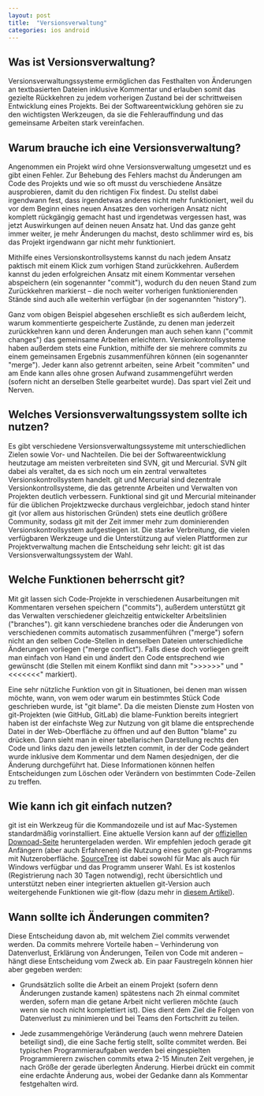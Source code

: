 ```yaml
---
layout: post
title:  "Versionsverwaltung"
categories: ios android
---
```


## Was ist Versionsverwaltung?

Versionsverwaltungssysteme ermöglichen das Festhalten von Änderungen an textbasierten Dateien inklusive Kommentar und erlauben somit das gezielte Rückkehren zu jedem vorherigen Zustand bei der schrittweisen Entwicklung eines Projekts. Bei der Softwareentwicklung gehören sie zu den wichtigsten Werkzeugen, da sie die Fehlerauffindung und das gemeinsame Arbeiten stark vereinfachen.


## Warum brauche ich eine Versionsverwaltung?

Angenommen ein Projekt wird ohne Versionsverwaltung umgesetzt und es gibt einen Fehler. Zur Behebung des Fehlers machst du Änderungen am Code des Projekts und wie so oft musst du verschiedene Ansätze ausprobieren, damit du den richtigen Fix findest. Du stellst dabei irgendwann fest, dass irgendetwas anderes nicht mehr funktioniert, weil du vor dem Beginn eines neuen Ansatzes den vorherigen Ansatz nicht komplett rückgängig gemacht hast und irgendetwas vergessen hast, was jetzt Auswirkungen auf deinen neuen Ansatz hat. Und das ganze geht immer weiter, je mehr Änderungen du machst, desto schlimmer wird es, bis das Projekt irgendwann gar nicht mehr funktioniert.

Mithilfe eines Versionskontrollsystems kannst du nach jedem Ansatz paktisch mit einem Klick zum vorhigen Stand zurückkehren. Außerdem kannst du jeden erfolgreichen Ansatz mit einem Kommentar versehen abspeichern (ein sogenannter "commit"), wodurch du den neuen Stand zum Zurückkehren markierst – die noch weiter vorherigen funktionierenden Stände sind auch alle weiterhin verfügbar (in der sogenannten "history").

Ganz vom obigen Beispiel abgesehen erschließt es sich außerdem leicht, warum kommentierte gespeicherte Zustände, zu denen man jederzeit zurückkehren kann und deren Änderungen man auch sehen kann ("commit changes") das gemeinsame Arbeiten erleichtern. Versionkontrollsysteme haben außerdem stets eine Funktion, mithilfe der sie mehrere commits zu einem gemeinsamen Ergebnis zusammenführen können (ein sogenannter "merge"). Jeder kann also getrennt arbeiten, seine Arbeit "commiten" und am Ende kann alles ohne grosen Aufwand zusammengeführt werden (sofern nicht an derselben Stelle gearbeitet wurde). Das spart viel Zeit und Nerven.


## Welches Versionsverwaltungssystem sollte ich nutzen?

Es gibt verschiedene Versionsverwaltungssysteme mit unterschiedlichen Zielen sowie Vor- und Nachteilen. Die bei der Softwareentwicklung heutzutage am meisten verbreiteten sind SVN, git und Mercurial. SVN gilt dabei als veraltet, da es sich noch um ein zentral verwaltetes Versionskontrollsystem handelt. git und Mercurial sind dezentrale Versionkontrollsysteme, die das getrennte Arbeiten und Verwalten von Projekten deutlich verbessern. Funktional sind git und Mercurial miteinander für die üblichen Projektzwecke durchaus vergleichbar, jedoch stand hinter git (vor allem aus historischen Gründen) stets eine deutlich größere Community, sodass git mit der Zeit immer mehr zum dominierenden Versionskontrollsystem aufgestiegen ist. Die starke Verbreitung, die vielen verfügbaren Werkzeuge und die Unterstützung auf vielen Plattformen zur Projektverwaltung machen die Entscheidung sehr leicht: git ist das Versionsverwaltungssystem der Wahl.


## Welche Funktionen beherrscht git?

Mit git lassen sich Code-Projekte in verschiedenen Ausarbeitungen mit Kommentaren versehen speichern ("commits"), außerdem unterstützt git das Verwalten verschiedener gleichzeitig entwickelter Arbeitslinien ("branches"). git kann verschiedene branches oder die Änderungen von verschiedenen commits automatisch zusammenführen ("merge") sofern nicht an den selben Code-Stellen in denselben Dateien unterschiedliche Änderungen vorliegen ("merge conflict"). Falls diese doch vorliegen greift man einfach von Hand ein und ändert den Code entsprechend wie gewünscht (die Stellen mit einem Konflikt sind dann mit ">>>>>>" und "<<<<<<<" markiert).

Eine sehr nützliche Funktion von git in Situationen, bei denen man wissen möchte, wann, von wem oder warum ein bestimmtes Stück Code geschrieben wurde, ist "git blame". Da die meisten Dienste zum Hosten von git-Projekten (wie GitHub, GitLab) die blame-Funktion bereits integriert haben ist der einfachste Weg zur Nutzung von git blame die entsprechende Datei in der Web-Oberfläche zu öffnen und auf den Button "blame" zu drücken. Dann sieht man in einer tabellarischen Darstellung rechts den Code und links dazu den jeweils letzten commit, in der der Code geändert wurde inklusive dem Kommentar und dem Namen desjednigen, der die Änderung durchgeführt hat. Diese Informationen können helfen Entscheidungen zum Löschen oder Verändern von bestimmten Code-Zeilen zu treffen.


## Wie kann ich git einfach nutzen?

git ist ein Werkzeug für die Kommandozeile und ist auf Mac-Systemen standardmäßig vorinstalliert. Eine aktuelle Version kann auf der [offiziellen Downoad-Seite](https://git-scm.com/downloads) heruntergeladen werden. Wir empfehlen jedoch gerade git Anfängern (aber auch Erfahrenen) die Nutzung eines guten git-Programms mit Nutzeroberfläche. [SourceTree](https://www.sourcetreeapp.com) ist dabei sowohl für Mac als auch für Windows verfügbar und das Programm unserer Wahl. Es ist kostenlos (Registrierung nach 30 Tagen notwendig), recht übersichtlich und unterstützt neben einer integrierten aktuellen git-Version auch weitergehende Funktionen wie git-flow (dazu mehr in [diesem Artikel](#)).


## Wann sollte ich Änderungen commiten?

Diese Entscheidung davon ab, mit welchem Ziel commits verwendet werden. Da commits mehrere Vorteile haben – Verhinderung von Datenverlust, Erklärung von Änderungen, Teilen von Code mit anderen – hängt diese Entscheidung vom Zweck ab. Ein paar Faustregeln können hier aber gegeben werden:

* Grundsätzlich sollte die Arbeit an einem Projekt (sofern denn Änderungen zustande kamen) spätestens nach 2h einmal commitet werden, sofern man die getane Arbeit nicht verlieren möchte (auch wenn sie noch nicht komplettiert ist). Dies dient dem Ziel die Folgen von Datenverlust zu minimieren und bei Teams den Fortschritt zu teilen.

* Jede zusammengehörige Veränderung (auch wenn mehrere Dateien beteiligt sind), die eine Sache fertig stellt, sollte commitet werden. Bei typischen Programmieraufgaben werden bei eingespielten Programmierern zwischen commits etwa 2-15 Minuten Zeit vergehen, je nach Größe der gerade überlegten Änderung. Hierbei drückt ein commit eine erdachte Änderung aus, wobei der Gedanke dann als Kommentar festgehalten wird.
